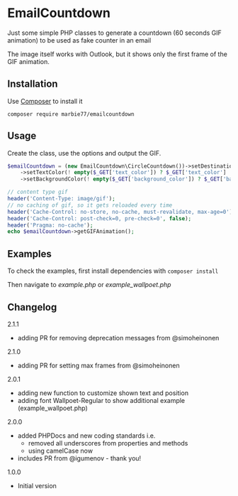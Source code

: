 # EmailCountdown
Just some simple PHP classes to generate a countdown (60 seconds GIF animation) to be used as fake counter in an email

The image itself works with Outlook, but it shows only the first frame of the GIF animation. 

## Installation
Use [Composer](https://getcomposer.org) to install it
```
composer require marbie77/emailcountdown
```

## Usage
Create the class, use the options and output the GIF.
```php
$emailCountdown = (new EmailCountdown\CircleCountdown())->setDestinationTime(! empty($_GET['dest_time']) ? $_GET['dest_time'] : null)
    ->setTextColor(! empty($_GET['text_color']) ? $_GET['text_color'] : null)
    ->setBackgroundColor(! empty($_GET['background_color']) ? $_GET['background_color'] : null);

// content type gif
header('Content-Type: image/gif');
// no caching of gif, so it gets reloaded every time
header('Cache-Control: no-store, no-cache, must-revalidate, max-age=0');
header('Cache-Control: post-check=0, pre-check=0', false);
header('Pragma: no-cache');
echo $emailCountdown->getGIFAnimation();
```

## Examples
To check the examples, first install dependencies with ```composer install```

Then navigate to _example.php_ or _example_wallpoet.php_

## Changelog

2.1.1
* adding PR for removing deprecation messages from @simoheinonen

2.1.0 
* adding PR for setting max frames from @simoheinonen

2.0.1 
* adding new function to customize shown text and position
* adding font Wallpoet-Regular to show additional example (example_wallpoet.php)

2.0.0 
* added PHPDocs and new coding standards i.e. 
    * removed all underscores from properties and methods
    * using camelCase now
* includes PR from @igumenov - thank you!

1.0.0
* Initial version
